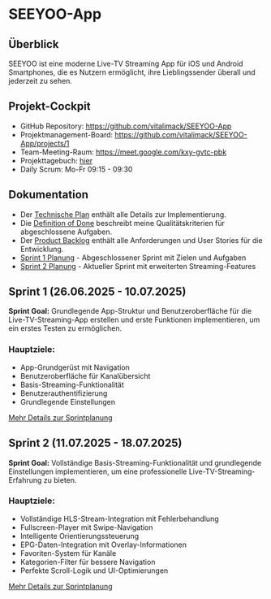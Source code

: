# SEEYOO-App

## Überblick

SEEYOO ist eine moderne Live-TV Streaming App für iOS und Android Smartphones, die es Nutzern ermöglicht, ihre Lieblingssender überall und jederzeit zu sehen.

## Projekt-Cockpit

- GitHub Repository: https://github.com/vitalimack/SEEYOO-App
- Projektmanagement-Board: https://github.com/vitalimack/SEEYOO-App/projects/1
- Team-Meeting-Raum: https://meet.google.com/kxy-gvtc-pbk
- Projekttagebuch: [hier](Projekttagebuch.md)
- Daily Scrum: Mo-Fr 09:15 - 09:30

## Dokumentation

- Der [Technische Plan](technical_plan.md) enthält alle Details zur Implementierung.
- Die [Definition of Done](Definition_of_Done.md) beschreibt meine Qualitätskriterien für abgeschlossene Aufgaben.
- Der [Product Backlog](Product_Backlog.md) enthält alle Anforderungen und User Stories für die Entwicklung.
- [Sprint 1 Planung](Sprint1.md) - Abgeschlossener Sprint mit Zielen und Aufgaben
- [Sprint 2 Planung](Sprint2.md) - Aktueller Sprint mit erweiterten Streaming-Features

## Sprint 1 (26.06.2025 - 10.07.2025)

**Sprint Goal:** Grundlegende App-Struktur und Benutzeroberfläche für die Live-TV-Streaming-App erstellen und erste Funktionen implementieren, um ein erstes Testen zu ermöglichen.

### Hauptziele:
- App-Grundgerüst mit Navigation
- Benutzeroberfläche für Kanalübersicht
- Basis-Streaming-Funktionalität
- Benutzerauthentifizierung
- Grundlegende Einstellungen

[Mehr Details zur Sprintplanung](Sprint1.md)

## Sprint 2 (11.07.2025 - 18.07.2025)

**Sprint Goal:** Vollständige Basis-Streaming-Funktionalität und grundlegende Einstellungen implementieren, um eine professionelle Live-TV-Streaming-Erfahrung zu bieten.

### Hauptziele:
- Vollständige HLS-Stream-Integration mit Fehlerbehandlung
- Fullscreen-Player mit Swipe-Navigation
- Intelligente Orientierungssteuerung
- EPG-Daten-Integration mit Overlay-Informationen
- Favoriten-System für Kanäle
- Kategorien-Filter für bessere Navigation
- Perfekte Scroll-Logik und UI-Optimierungen

[Mehr Details zur Sprintplanung](Sprint2.md)
